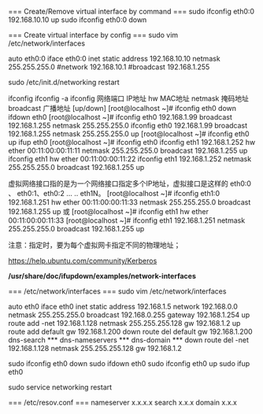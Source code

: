 === Create/Remove virtual interface by command ===
sudo ifconfig eth0:0 192.168.10.10 up
sudo ifconfig eth0:0 down

=== Create virtual interface by config ===
sudo vim /etc/network/interfaces

auto eth0:0
iface eth0:0 inet static
address 192.168.10.10
netmask 255.255.255.0
#network 192.168.10.1
#broadcast 192.168.1.255

sudo /etc/init.d/networking restart


ifconfig
ifconfig -a 
ifconfig 网络端口 IP地址 hw <HW> MAC地址 netmask 掩码地址 broadcast 广播地址 [up/down]
[root@localhost ~]# ifconfig eth0 down
ifdown eth0
[root@localhost ~]# ifconfig eth0 192.168.1.99 broadcast 192.168.1.255 netmask 255.255.255.0
ifconfig eth0 192.168.1.99 broadcast 192.168.1.255 netmask 255.255.255.0 up
[root@localhost ~]# ifconfig eth0 up
ifup eth0
[root@localhost ~]# ifconfig eth0
 ifconfig eth1 192.168.1.252 hw ether 00:11:00:00:11:11 netmask 255.255.255.0 broadcast 192.168.1.255 up
ifconfig eth1 hw ether 00:11:00:00:11:22
 ifconfig eth1 192.168.1.252 netmask 255.255.255.0 broadcast 192.168.1.255 up

虚拟网络接口指的是为一个网络接口指定多个IP地址，虚拟接口是这样的 eth0:0 、 eth0:1、eth0:2 ... .. eth1N。
[root@localhost ~]# ifconfig eth1:0 192.168.1.251 hw ether 00:11:00:00:11:33 netmask 255.255.255.0 broadcast 192.168.1.255 up
或
[root@localhost ~]# ifconfig eth1 hw ether 00:11:00:00:11:33
[root@localhost ~]# ifconfig eth1 192.168.1.251 netmask 255.255.255.0 broadcast 192.168.1.255 up

注意：指定时，要为每个虚拟网卡指定不同的物理地址；



https://help.ubuntu.com/community/Kerberos

**/usr/share/doc/ifupdown/examples/network-interfaces**

=== /etc/network/interfaces ===
sudo vim /etc/network/interfaces

auto eth0
iface eth0 inet static
	address 192.168.1.5
	network 192.168.0.0
	netmask 255.255.255.0
	broadcast 192.168.0.255
	gateway 192.168.1.254
	up route add -net 192.168.1.128 netmask 255.255.255.128 gw 192.168.1.2
	up route add default gw 192.168.1.200
	down route del default gw 192.168.1.200
	dns-search ***
	dns-nameservers ***
	dns-domain ***
	down route del -net 192.168.1.128 netmask 255.255.255.128 gw 192.168.1.2


sudo ifconfig eth0 down
sudo ifdown eth0 
sudo ifconfig eth0 up
sudo ifup eth0 

sudo service networking restart

=== /etc/resov.conf ===
nameserver x.x.x.x
search x.x.x
domain x.x.x
